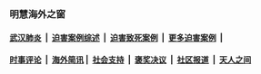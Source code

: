 
### 明慧海外之窗

####  [武汉肺炎](indexes/365.md?t=03010600) &nbsp;|&nbsp;  [迫害案例综述](indexes/328.md?t=03010600) &nbsp;|&nbsp; [迫害致死案例](indexes/277.md?t=03010600)  &nbsp;|&nbsp; [更多迫害案例](indexes/81.md?t=03010600)  &nbsp;|&nbsp; 
####  [时事评论](indexes/19.md?t=03010600) &nbsp;|&nbsp; [海外简讯](indexes/245.md?t=03010600)&nbsp;|&nbsp;  [社会支持](indexes/140.md?t=03010600) &nbsp;|&nbsp; [褒奖决议](indexes/282.md?t=03010600) &nbsp;|&nbsp; [社区报道](indexes/91.md?t=03010600)  &nbsp;|&nbsp; [天人之间](indexes/78.md?t=03010600) 

